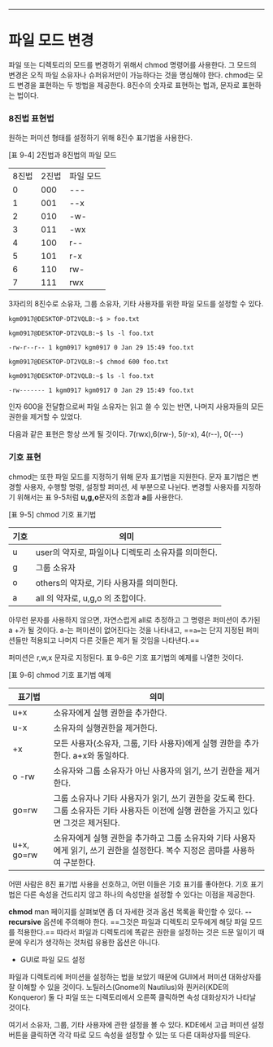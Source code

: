
---
# 파일 모드 변경


파일 또는 디렉토리의 모드를 변경하기 위해서 chmod 명령어를 사용한다. 그 모드의 변경은 오직 파일 소유자나 슈퍼유저만이 가능하다는 것을 명심해야 한다. chmod는 모드 변경을 표현하는 두 방법을 제공한다. 8진수의 숫자로 표현하는 법과, 문자로 표현하는 법이다.

### 8진법 표현법


원하는 퍼미션 형태를 설정하기 위해 8진수 표기법을 사용한다.


[표 9-4] 2진법과 8진법의 파일 모드

|   |   |   |
|---|---|---|
|8진법|2진법|파일 모드|
|0|000|---|
|1|001|--x|
|2|010|-w-|
|3|011|-wx|
|4|100|r--|
|5|101|r-x|
|6|110|rw-|
|7|111|rwx|

3자리의 8진수로 소유자, 그룹 소유자, 기타 사용자를 위한 파일 모드를 설정할 수 있다.


``` shell
kgm0917@DESKTOP-DT2VQLB:~$ > foo.txt

kgm0917@DESKTOP-DT2VQLB:~$ ls -l foo.txt

-rw-r--r-- 1 kgm0917 kgm0917 0 Jan 29 15:49 foo.txt

kgm0917@DESKTOP-DT2VQLB:~$ chmod 600 foo.txt

kgm0917@DESKTOP-DT2VQLB:~$ ls -l foo.txt

-rw------- 1 kgm0917 kgm0917 0 Jan 29 15:49 foo.txt
```


인자 600을 전달함으로써 파일 소유자는 읽고 쓸 수 있는 반면, 나머지 사용자들의 모든 권한을 제거할 수 있었다.

다음과 같은 표현은 항상 쓰게 될 것이다. 7(rwx),6(rw-), 5(r-x), 4(r--), 0(---)


### 기호 표현

chmod는 또한 파일 모드를 지정하기 위해 문자 표기법을 지원한다. 문자 표기법은 변경할 사용자, 수행할 명령, 설정할 퍼미션, 세 부분으로 나뉜다. 변경할 사용자를 지정하기 위해서는 표 9-5처럼 **u,g,o**문자의 조합과 **a**를 사용한다.


[표 9-5] chmod 기호 표기법


| 기호  | 의미                              |
| --- | ------------------------------- |
| u   | user의 약자로, 파일이나 디렉토리 소유자를 의미한다. |
| g   | 그룹 소유자                          |
| o   | others의 약자로, 기타 사용자를 의미한다.      |
| a   | all 의 약자로, u,g,o 의 조합이다.        |


아무런 문자를 사용하지 않으면, 자연스럽게 all로 추정하고 그 명령은 퍼미션이 추가된 a +가 될 것이다. a-는 퍼미션이 없어진다는 것을 나타내고, ==`a=`는 단지 지정된 퍼미션들만 적용되고 나머지 다른 것들은 제거 될 것임을 나타낸다.==

퍼미션은 r,w,x 문자로 지정된다. 표 9-6은 기호 표기법의 예제를 나열한 것이다.


[표 9-6] chmod 기호 표기법 예제

| 표기법        | 의미                                                                              |
| ---------- | ------------------------------------------------------------------------------- |
| u+x        | 소유자에게 실행 권한을 추가한다.                                                              |
| u-x        | 소유자의 실행권한을 제거한다.                                                                |
| +x         | 모든 사용자(소유자, 그룹, 기타 사용자)에게 실행 권한을 추가한다. a+x와 동일하다.                               |
| o -rw      | 소유자와 그룹 소유자가 아닌 사용자의 읽기, 쓰기 권한을 제거한다.                                           |
| go=rw      | 그룹 소유자나 기타 사용자가 읽기, 쓰기 권한을 갖도록 한다. 그룹 소유자든 기타 사용자든 이전에 실행 권한을 가지고 있다면 그것은 제거된다. |
| u+x, go=rw | 소유자에게 실행 권한을 추가하고 그룹 소유자와 기타 사용자에게 읽기, 쓰기 권한을 설정한다. 복수 지정은 콤마를 사용하여 구분한다.       |


어떤 사람은 8진 표기법 사용을 선호하고, 어떤 이들은 기호 표기를 좋아한다. 기호 표기법은 다른 속성을 건드리지 않고 하나의 속성만을 설정할 수 있다는 이점을 제공한다.


**chmod** man 페이지를 살펴보면 좀 더 자세한 것과 옵션 목록을 확인할 수 있다. **--recursive** 옵션에 주의해야 한다. ==그것은 파일과 디렉토리 모두에게 해당 파일 모드를 적용한다.== 따라서 파일과 디렉토리에 똑같은 권한을 설정하는 것은 드문 일이기 때문에 우리가 생각하는 것처럼 유용한 옵션은 아니다.


- GUI로 파일 모드 설정


파일과 디렉토리에 퍼미션을 설정하는 법을 보았기 때문에 GUI에서 퍼미션 대화상자를 잘 이해할 수 있을 것이다. 노틸러스(Gnome의 Nautilus)와 퀀커러(KDE의 Konqueror) 둘 다 파일 또는 디렉토리에서 오른쪽 클릭하면 속성 대화상자가 나타날 것이다.

여기서 소유자, 그룹, 기타 사용자에 관한 설정을 볼 수 있다. KDE에서 고급 퍼미션 설정 버튼을 클릭하면 각각 따로 모드 속성을 설정할 수 있는 또 다른 대화상자를 띄운다.